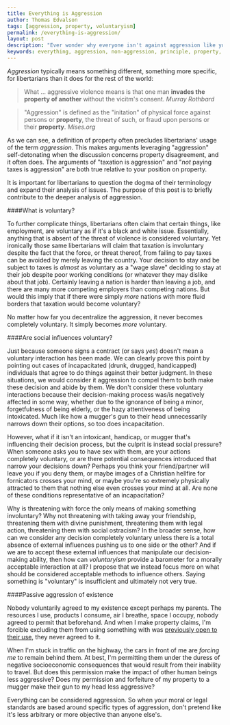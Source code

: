 ```yaml
---
title: Everything is Aggression
author: Thomas Edvalson
tags: [aggression, property, voluntaryism]
permalink: /everything-is-aggression/
layout: post
description: "Ever wonder why everyone isn't against aggression like you? Spoiler: because definitions."
keywords: everything, aggression, non-aggression, principle, property, voluntaryism, voluntary
---
```


*Aggression* typically means something different, something more specific, for libertarians than it does for the rest of the world:

> What ... aggressive violence means is that one man **invades the property of another** without the vicitm's consent.
<cite>Murray Rothbard</cite>

> "Aggression" is defined as the "initation" of physical force against persons or **property**, the threat of such, or fraud upon persons or their **property**.
<cite>Mises.org</cite>

As we can see, a definition of property often precludes libertarians' usage of the term *aggression*. This makes arguments leveraging "aggression" self-detonating when the discussion concerns property disagreement, and it often does. The arguments of "taxation is aggression" and "*not* paying taxes is aggression" are both true relative to your position on property.

It is important for libertarians to question the dogma of their terminology and expand their analysis of issues. The purpose of this post is to briefly contribute to the deeper analysis of aggression.

####What is voluntary?

To further complicate things, libertarians often claim that certain things, like employment, are voluntary as if it's a black and white issue. Essentially, anything that is absent of the threat of violence is considered voluntary. Yet ironically those same libertarians will claim that taxation is involuntary despite the fact that the force, or threat thereof, from failing to pay taxes can be avoided by merely leaving the country. Your decision to stay and be subject to taxes is *almost* as voluntary as a "wage slave" deciding to stay at their job despite poor working conditions (or whatever they may dislike about that job). Certainly leaving a nation is harder than leaving a job, and there are many more competing employers than competing nations. But would this imply that if there were simply *more* nations with more fluid borders that taxation would become voluntary?

No matter how far you decentralize the aggression, it never becomes completely voluntary. It simply becomes *more* voluntary.

####Are social influences voluntary?

Just because someone signs a contract (or says *yes*) doesn't mean a voluntary interaction has been made. We can clearly prove this point by pointing out cases of incapacitated (drunk, drugged, handicapped) individuals that agree to do things against their better judgment. In these situations, we would consider it aggression to compel them to both make these decision and abide by them. We don't consider these voluntary interactions because their decision-making process was/is negatively affected in some way, whether due to the ignorance of being a minor, forgetfulness of being elderly, or the hazy attentiveness of being intoxicated. Much like how a mugger's gun to their head unnecessarily narrows down their options, so too does incapacitation.

However, what if it isn't an intoxicant, handicap, or mugger that's influencing their decision process, but the culprit is instead social pressure? When someone asks you to have sex with them, are your actions completely voluntary, or are there potential consequences introduced that narrow your decisions down? Perhaps you think your friend/partner will leave you if you deny them, or maybe images of a Christian hellfire for fornicators crosses your mind, or maybe you're so extremely physically attracted to them that nothing else even crosses your mind at all. Are none of these conditions representative of an incapacitation?

Why is threatening with force the only means of making something involuntary? Why not threatening with taking away your friendship, threatening them with divine punishment, threatening them with legal action, threatening them with social ostracism? In the broader sense, how can we consider any decision completely voluntary unless there is a total absence of external influences pushing us to one side or the other? And if we are to accept these external influences that manipulate our decision-making ability, then how can *voluntaryism* provide a barometer for a morally acceptable interaction at all? I propose that we instead focus more on what should be considered acceptable methods to influence others. Saying something is "voluntary" is insufficient and ultimately not very true.

####Passive aggression of existence

Nobody voluntarily agreed to my existence except perhaps my parents. The resources I use, products I consume, air I breathe, space I occupy, nobody agreed to permit that beforehand. And when I make property claims, I'm forcible excluding them from using something with was [previously open to their use](/assets/imgs/capitalism-tree-comic.jpg), they never agreed to it.

When I'm stuck in traffic on the highway, the cars in front of me are *forcing me* to remain behind them. At best, I'm permitting them under the duress of negative socioeconomic consequences that would result from their inability to travel. But does this permission make the impact of other human beings less aggressive? Does my permission and forfeiture of my property to a mugger make their gun to my head less aggressive?

Everything can be considered aggression. So when your moral or legal standards are based around specific types of aggression, don't pretend like it's less arbitrary or more objective than anyone else's.